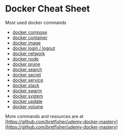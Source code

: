 # Docker Cheat Sheet

Most used docker commands

- [docker compose](./cheat_sheets/compose/README.md)
- [docker container](./cheat_sheets/container/README.md)
- [docker image](./cheat_sheets/image/README.md)
- [docker login / logout](./cheat_sheets/login_logout/README.md)
- [docker network](./cheat_sheets/network/README.md)
- [docker node](./cheat_sheets/node/README.md)
- [docker prune](./cheat_sheets/prune/README.md)
- [docker search](./cheat_sheets/search/README.md)
- [docker secret](./cheat_sheets/secret/README.md)
- [docker service](./cheat_sheets/service/README.md)
- [docker stack](./cheat_sheets/stack/README.md)
- [docker swarm](./cheat_sheets/swarm/README.md)
- [docker system](./cheat_sheets/system/README.md)
- [docker update](./cheat_sheets/update/README.md)
- [docker volume](./cheat_sheets/volume/README.md)

More commands and resources are at [https://github.com/bretfisher/udemy-docker-mastery](https://github.com/bretfisher/udemy-docker-mastery)
